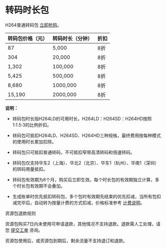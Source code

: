 # 转码时长包

H264普通转码包 [立即抢购](https://common-buy.aliyun.com/?commodityCode=mtsbag#/buy)。

|转码包价格（元）|转码时长（分钟）|折扣|
|:-------|:-------|:-|
|87|5,000|8折|
|304|20,000|8折|
|1,302|100,000|8折|
|5,425|500,000|8折|
|8,680|1000,000|8折|
|15,190|2000,000|8折|

**说明：**

-   转码包时长指H264LD的可用时长，H264LD：H264SD：H264HD按照1:1.5:3的比例折扣。

-   转码包可抵扣H264LD、H264SD、H264HD三种规格，最终费用按每种模式的使用时长累加扣除。

-   转码包只可抵扣普通转码，不可抵扣窄带高清转码和倍速转码。

-   转码包仅支持华东2（上海）、华北2（北京）、华东1（杭州）、华南1（深圳）的转码用量抵扣。

-   转码包有效期为6个月，购买后立即生效。每个时长包的有效期独立计算，多个时长包有效期不会叠加。

-   生成账单时优先抵扣转码包，多个包时有效期先结束的优先扣减，当所有包扣减完毕后，自动转为按量计费的方式扣减，价格标准参考 [计费说明](/cn.zh-CN/产品定价/价格概览.md)。


资源包退款规则

资源包购买7日内未使用可申请退款，其他情况不支持退款。退款需人工处理，请您 [提交工单](https://selfservice.console.aliyun.com/ticket/createIndex) 咨询。

资源包使用后，或资源包到期后，剩余流量不支持退订和退款。

